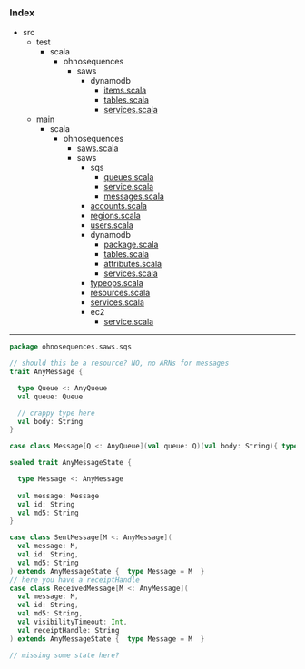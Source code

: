 ### Index

+ src
  + test
    + scala
      + ohnosequences
        + saws
          + dynamodb
            + [items.scala](../../../../../test/scala/ohnosequences/saws/dynamodb/items.md)
            + [tables.scala](../../../../../test/scala/ohnosequences/saws/dynamodb/tables.md)
            + [services.scala](../../../../../test/scala/ohnosequences/saws/dynamodb/services.md)
  + main
    + scala
      + ohnosequences
        + [saws.scala](../../saws.md)
        + saws
          + sqs
            + [queues.scala](queues.md)
            + [service.scala](service.md)
            + [messages.scala](messages.md)
          + [accounts.scala](../accounts.md)
          + [regions.scala](../regions.md)
          + [users.scala](../users.md)
          + dynamodb
            + [package.scala](../dynamodb/package.md)
            + [tables.scala](../dynamodb/tables.md)
            + [attributes.scala](../dynamodb/attributes.md)
            + [services.scala](../dynamodb/services.md)
          + [typeops.scala](../typeops.md)
          + [resources.scala](../resources.md)
          + [services.scala](../services.md)
          + ec2
            + [service.scala](../ec2/service.md)

------


```scala
package ohnosequences.saws.sqs

// should this be a resource? NO, no ARNs for messages
trait AnyMessage {

  type Queue <: AnyQueue
  val queue: Queue

  // crappy type here
  val body: String
}

case class Message[Q <: AnyQueue](val queue: Q)(val body: String){ type Queue = Q }

sealed trait AnyMessageState {

  type Message <: AnyMessage
  
  val message: Message
  val id: String
  val md5: String
}

case class SentMessage[M <: AnyMessage](
  val message: M,
  val id: String,
  val md5: String
) extends AnyMessageState {  type Message = M  }
// here you have a receiptHandle
case class ReceivedMessage[M <: AnyMessage](
  val message: M,
  val id: String, 
  val md5: String, 
  val visibilityTimeout: Int,
  val receiptHandle: String
) extends AnyMessageState {  type Message = M  }

// missing some state here?

```

